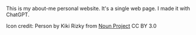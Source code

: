 This is my about-me personal website. It's a single web page. I made it with ChatGPT.

Icon credit: Person by Kiki Rizky from [Noun Project](https://thenounproject.com/browse/icons/term/person/) CC BY 3.0 
